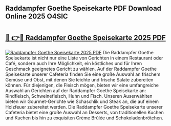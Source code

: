## Raddampfer Goethe Speisekarte PDF Download Online 2025 O4SIC

# <h2><a href="http://gca9cy5.nevu.top/?p=Raddampfer+Goethe+Speisekarte">🔗 👉🔴 Raddampfer Goethe Speisekarte 2025 PDF</a></h2>

[![Raddampfer Goethe Speisekarte 2025 PDF](https://i.imgur.com/dBaPXMq.png)](http://gca9cy5.nevu.top/?p=Raddampfer+Goethe+Speisekarte)
Die Raddampfer Goethe Speisekarte ist nicht nur eine Liste von Gerichten in einem Restaurant oder Café, sondern auch Ihre Möglichkeit, ein köstliches und für Ihren Geschmack geeignetes Gericht zu wählen. Auf der Raddampfer Goethe Speisekarte unserer Cafeteria finden Sie eine große Auswahl an frischem Gemüse und Obst, mit denen Sie leichte und frische Salate zubereiten können. Für diejenigen, die Fleisch mögen, bieten wir eine umfangreiche Auswahl an Gerichten auf der Raddampfer Goethe Speisekarte an: Rindfleisch, Schweinefleisch, Huhn und Fisch. Unseren Auserwählten bieten wir Gourmet-Gerichte wie Schaschlik und Steak an, die auf einem Holzfeuer zubereitet werden. Die Raddampfer Goethe Speisekarte unserer Cafeteria bietet eine große Auswahl an Desserts, von traditionellen Kuchen und Kuchen bis hin zu exquisiten Crème Brûlée und Schokoladenbrötchen.
